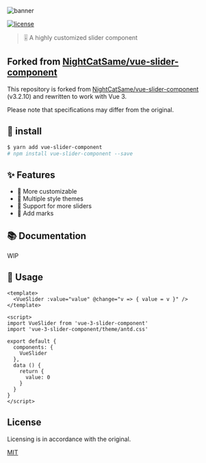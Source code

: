 ![banner](https://github.com/s-sasaki-0529/vue-slider-component/blob/master/.github/banner.jpg?raw=true)

[![license](https://img.shields.io/npm/l/express.svg)]()

> 🎚 A highly customized slider component

## Forked from [NightCatSame/vue-slider-component](https://github.com/NightCatSama/vue-slider-component)

This repository is forked from [NightCatSame/vue-slider-component](https://github.com/NightCatSama/vue-slider-component) (v3.2.10) and rewritten to work with Vue 3.

Please note that specifications may differ from the original.

## 🎯 install

```bash
$ yarn add vue-slider-component
# npm install vue-slider-component --save
```

## ✨ Features

- 🍖 More customizable
- 👗 Multiple style themes
- 🐳 Support for more sliders
- 📌 Add marks

## 📚 Documentation

WIP

## 🚀 Usage

```vue
<template>
  <VueSlider :value="value" @change="v => { value = v }" />
</template>

<script>
import VueSlider from 'vue-3-slider-component'
import 'vue-3-slider-component/theme/antd.css'

export default {
  components: {
    VueSlider
  },
  data () {
    return {
      value: 0
    }
  }
}
</script>
```

## License

Licensing is in accordance with the original.

[MIT](https://github.com/NightCatSama/vue-slider-component/blob/master/LICENSE)
